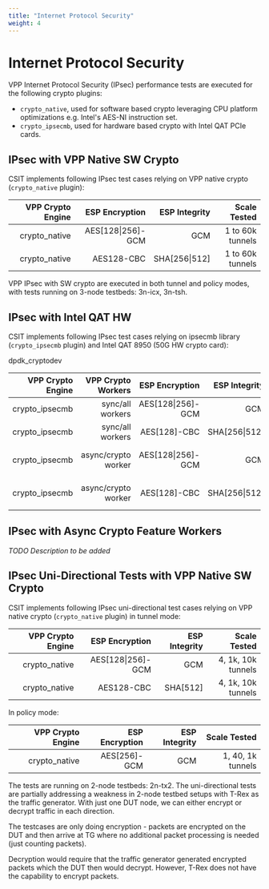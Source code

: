 ```yaml
---
title: "Internet Protocol Security"
weight: 4
---
```


# Internet Protocol Security

VPP Internet Protocol Security (IPsec) performance tests are executed for the
following crypto plugins:

- `crypto_native`, used for software based crypto leveraging CPU
  platform optimizations e.g. Intel's AES-NI instruction set.
- `crypto_ipsecmb`, used for hardware based crypto with Intel QAT PCIe cards.

## IPsec with VPP Native SW Crypto

CSIT implements following IPsec test cases relying on VPP native crypto
(`crypto_native` plugin):

 **VPP Crypto Engine** | **ESP Encryption** | **ESP Integrity** | **Scale Tested**
----------------------:|-------------------:|------------------:|-----------------:
 crypto_native         | AES[128\|256]-GCM  | GCM               | 1 to 60k tunnels
 crypto_native         | AES128-CBC         | SHA[256\|512]     | 1 to 60k tunnels

VPP IPsec with SW crypto are executed in both tunnel and policy modes,
with tests running on 3-node testbeds: 3n-icx, 3n-tsh.

## IPsec with Intel QAT HW

CSIT implements following IPsec test cases relying on ipsecmb library
(`crypto_ipsecmb` plugin) and Intel QAT 8950 (50G HW crypto card):

dpdk_cryptodev

 **VPP Crypto Engine** | **VPP Crypto Workers** | **ESP Encryption** | **ESP Integrity** | **Scale Tested**
----------------------:|-----------------------:|-------------------:|------------------:|-----------------:
 crypto_ipsecmb        | sync/all workers       | AES[128\|256]-GCM  | GCM               | 1, 1k tunnels
 crypto_ipsecmb        | sync/all workers       | AES[128]-CBC       | SHA[256\|512]     | 1, 1k tunnels
 crypto_ipsecmb        | async/crypto worker    | AES[128\|256]-GCM  | GCM               | 1, 4, 1k tunnels
 crypto_ipsecmb        | async/crypto worker    | AES[128]-CBC       | SHA[256\|512]     | 1, 4, 1k tunnels

## IPsec with Async Crypto Feature Workers

*TODO Description to be added*

## IPsec Uni-Directional Tests with VPP Native SW Crypto

CSIT implements following IPsec uni-directional test cases relying on VPP native
crypto (`crypto_native` plugin) in tunnel mode:

 **VPP Crypto Engine** | **ESP Encryption** | **ESP Integrity** | **Scale Tested**
----------------------:|-------------------:|------------------:|-------------------:
 crypto_native         | AES[128\|256]-GCM  | GCM               | 4, 1k, 10k tunnels
 crypto_native         | AES128-CBC         | SHA[512]          | 4, 1k, 10k tunnels

In policy mode:

 **VPP Crypto Engine** | **ESP Encryption** | **ESP Integrity** | **Scale Tested**
----------------------:|-------------------:|------------------:|------------------:
 crypto_native         | AES[256]-GCM       | GCM               | 1, 40, 1k tunnels

The tests are running on 2-node testbeds: 2n-tx2. The uni-directional tests
are partially addressing a weakness in 2-node testbed setups with T-Rex as
the traffic generator. With just one DUT node, we can either encrypt or decrypt
traffic in each direction.

The testcases are only doing encryption - packets are encrypted on the DUT and
then arrive at TG where no additional packet processing is needed (just
counting packets).

Decryption would require that the traffic generator generated encrypted packets
which the DUT then would decrypt. However, T-Rex does not have the capability
to encrypt packets.
